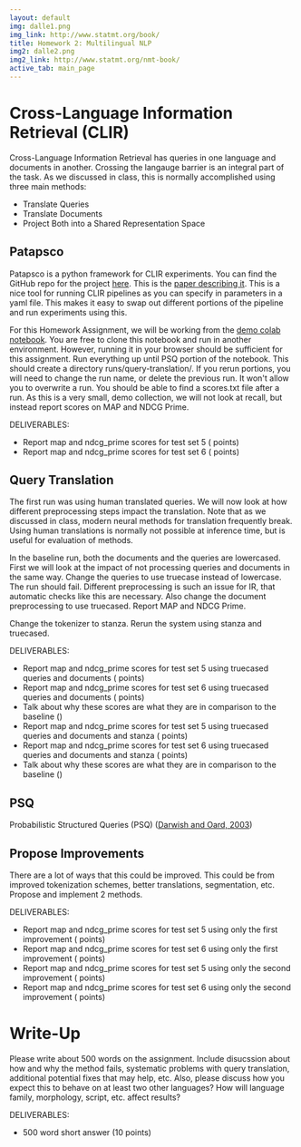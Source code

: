 ```yaml
---
layout: default
img: dalle1.png
img_link: http://www.statmt.org/book/
title: Homework 2: Multilingual NLP
img2: dalle2.png
img2_link: http://www.statmt.org/nmt-book/
active_tab: main_page
---
```


Cross-Language Information Retrieval (CLIR)
===========================================

Cross-Language Information Retrieval has queries in one language and documents in another. Crossing the langauge barrier
is an integral part of the task. As we discussed in class, this is normally accomplished using three main methods:
* Translate Queries
* Translate Documents
* Project Both into a Shared Representation Space

Patapsco
--------

Patapsco is a python framework for CLIR experiments. You can find the GitHub repo for the project 
[here](https://github.com/hltcoe/patapsco). This is the [paper describing it](https://arxiv.org/abs/2201.09996).
This is a nice tool for running CLIR pipelines as you can specify in parameters in a yaml file. This
makes it easy to swap out different portions of the pipeline and run experiments using this.

For this Homework Assignment, we will be working from the [demo colab notebook](https://colab.research.google.com/github/hltcoe/patapsco/blob/master/samples/notebooks/demo-ecir.ipynb).
You are free to clone this notebook and run in another environment. However, running it in your browser should be sufficient
for this assignment. Run everything up until PSQ portion of the notebook. This should create a directory runs/query-translation/.
If you rerun portions, you will need to change the run name, or delete the previous run. It won't allow you to overwrite a run.
You should be able to find a scores.txt file after a run. As this is a very small, demo collection, we will not look at recall,
but instead report scores on MAP and NDCG Prime.

DELIVERABLES:
* Report map and ndcg_prime scores for test set 5 ( points)
* Report map and ndcg_prime scores for test set 6 ( points)

Query Translation
-----------------------------------

The first run was using human translated queries. We will now look at how different preprocessing steps impact the
translation. Note that as we discussed in class, modern neural methods for translation frequently break. Using human
translations is normally not possible at inference time, but is useful for evaluation of methods.

In the baseline run, both the documents and the queries are lowercased. First we will look at the impact of not
processing queries and documents in the same way. Change the queries to use truecase instead of lowercase.
The run should fail. Different preprocessing is such an issue for IR, that automatic checks like this are necessary.
Also change the document preprocessing to use truecased. Report MAP and NDCG Prime.

Change the tokenizer to stanza. Rerun the system using stanza and truecased.

DELIVERABLES:
* Report map and ndcg_prime scores for test set 5 using truecased queries and documents ( points)
* Report map and ndcg_prime scores for test set 6 using truecased queries and documents ( points)
* Talk about why these scores are what they are in comparison to the baseline ()
* Report map and ndcg_prime scores for test set 5 using truecased queries and documents and stanza ( points)
* Report map and ndcg_prime scores for test set 6 using truecased queries and documents and stanza ( points)
* Talk about why these scores are what they are in comparison to the baseline ()

PSQ
--------------

Probabilistic Structured Queries (PSQ) ([Darwish and Oard, 2003](https://dl.acm.org/doi/pdf/10.1145/860435.860497))


Propose Improvements
--------------------

There are a lot of ways that this could be improved.
This could be from improved tokenization schemes, better translations, segmentation, etc.
Propose and implement 2 methods.

DELIVERABLES:
* Report map and ndcg_prime scores for test set 5 using only the first improvement ( points)
* Report map and ndcg_prime scores for test set 6 using only the first improvement ( points)
* Report map and ndcg_prime scores for test set 5 using only the second improvement ( points)
* Report map and ndcg_prime scores for test set 6 using only the second improvement ( points)

Write-Up
========

Please write about 500 words on the assignment. Include disucssion about how and why the method fails,
systematic problems with query translation, additional potential fixes that may help, etc.
Also, please discuss how you expect this to behave on at least two other languages? How will language
family, morphology, script, etc. affect results?

DELIVERABLES:
* 500 word short answer (10 points)

